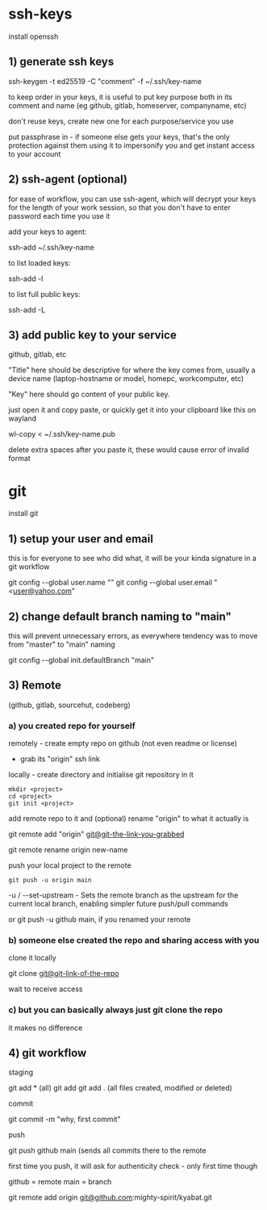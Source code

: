 
# ssh-keys

install openssh

## 1) generate ssh keys

ssh-keygen -t ed25519 -C "comment" -f ~/.ssh/key-name

to keep order in your keys, it is useful to put key purpose both in its comment and name (eg github, gitlab, homeserver, companyname, etc)

don't reuse keys, create new one for each purpose/service you use

put passphrase in - if someone else gets your keys, that's the only protection against them using it to impersonify you and get instant access to your account


## 2) ssh-agent (optional)

for ease of workflow, you can use ssh-agent, which will decrypt your keys for the length of your work session, so that you don't have to enter password each time you use it

add your keys to agent:

ssh-add ~/.ssh/key-name

to list loaded keys:

ssh-add -l

to list full public keys:

ssh-add -L

## 3) add public key to your service 

github, gitlab, etc

"Title" here should be descriptive for where the key comes from, usually a device name (laptop-hostname or model, homepc, workcomputer, etc)

"Key" here should go content of your public key. 

just open it and copy paste, or quickly get it into your clipboard like this on wayland

wl-copy < ~/.ssh/key-name.pub

delete extra spaces after you paste it, these would cause error of invalid format


# git

install git

## 1) setup your user and email

this is for everyone to see who did what, it will be your kinda signature in a git workflow 

git config --global user.name "<username>"
git config --global user.email "<user@yahoo.com"


## 2) change default branch naming to "main"

this will prevent unnecessary errors, as everywhere tendency was to move from "master" to "main" naming

git config --global init.defaultBranch "main"


## 3) Remote 

(github, gitlab, sourcehut, codeberg)

### a) you created repo for yourself

  remotely - create empty repo on github (not even readme or license)
   - grab its "origin" ssh link

   locally - create directory and initialise git repository in it

    mkdir <project>
    cd <project>
    git init <project>

   add remote repo to it and (optional) rename "origin" to what it actually is


   git remote add "origin" <git@git-the-link-you-grabbed>

   git remote rename origin new-name


   push your local project to the remote

    git push -u origin main

   -u / --set-upstream - Sets the remote branch as the upstream for the current local branch, enabling simpler future push/pull commands

   or git push -u github main, if you renamed your remote
   
### b) someone else created the repo and sharing access with you

   clone it locally

   git clone <git@git-link-of-the-repo>

   wait to receive access

### c) but you can basically always just git clone the repo

   it makes no difference


## 4) git workflow


staging

git add * (all)
git add <filename>
git add . (all files created, modified or deleted)

commit

git commit -m "why, first commit"

push

git push github main (sends all commits there to the remote

first time you push, it will ask for authenticity check - only first time though

github = remote
main = branch

git remote add origin git@github.com:mighty-spirit/kyabat.git
